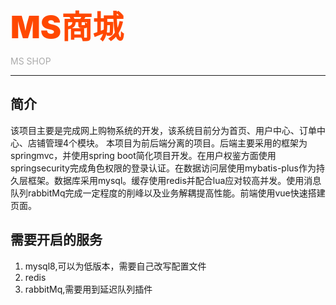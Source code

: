 <span style="color:#FF4800;font-size:50px;font-weight:900">MS商城</span>

<span style="color:#aaa">MS SHOP</span>

---

## 简介

该项目主要是完成网上购物系统的开发，该系统目前分为首页、用户中心、订单中心、店铺管理4个模块。
本项目为前后端分离的项目。后端主要采用的框架为springmvc，并使用spring boot简化项目开发。在用户权鉴方面使用springsecurity完成角色权限的登录认证。在数据访问层使用mybatis-plus作为持久层框架。数据库采用mysql。缓存使用redis并配合lua应对较高并发。使用消息队列rabbitMq完成一定程度的削峰以及业务解耦提高性能。前端使用vue快速搭建页面。

## 需要开启的服务

1. mysql8,可以为低版本，需要自己改写配置文件
2. redis
3. rabbitMq,需要用到延迟队列插件
